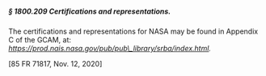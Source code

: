 ##### § 1800.209 Certifications and representations. #####

The certifications and representations for NASA may be found in Appendix C of the GCAM, at: *https://prod.nais.nasa.gov/pub/pub\_library/srba/index.html.*

[85 FR 71817, Nov. 12, 2020]